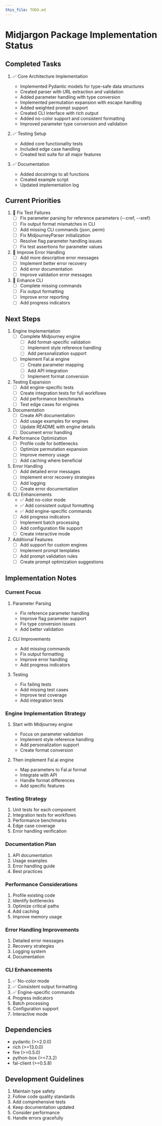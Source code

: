 ```yaml
---
this_file: TODO.md
---
```

# Midjargon Package Implementation Status

## Completed Tasks

1. ✅ Core Architecture Implementation
   - Implemented Pydantic models for type-safe data structures
   - Created parser with URL extraction and validation
   - Added parameter handling with type conversion
   - Implemented permutation expansion with escape handling
   - Added weighted prompt support
   - Created CLI interface with rich output
   - Added no-color support and consistent formatting
   - Improved parameter type conversion and validation

2. ✅ Testing Setup
   - Added core functionality tests
   - Included edge case handling
   - Created test suite for all major features

3. ✅ Documentation
   - Added docstrings to all functions
   - Created example script
   - Updated implementation log

## Current Priorities

1. 🚧 Fix Test Failures
   - [ ] Fix parameter parsing for reference parameters (--cref, --sref)
   - [ ] Fix output format mismatches in CLI
   - [ ] Add missing CLI commands (json, perm)
   - [ ] Fix MidjourneyParser initialization
   - [ ] Resolve flag parameter handling issues
   - [ ] Fix test assertions for parameter values

2. 🚧 Improve Error Handling
   - [ ] Add more descriptive error messages
   - [ ] Implement better error recovery
   - [ ] Add error documentation
   - [ ] Improve validation error messages

3. 🚧 Enhance CLI
   - [ ] Complete missing commands
   - [ ] Fix output formatting
   - [ ] Improve error reporting
   - [ ] Add progress indicators

## Next Steps

1. Engine Implementation
   - [ ] Complete Midjourney engine
     - [ ] Add format-specific validation
     - [ ] Implement style reference handling
     - [ ] Add personalization support
   - [ ] Implement Fal.ai engine
     - [ ] Create parameter mapping
     - [ ] Add API integration
     - [ ] Implement format conversion

2. Testing Expansion
   - [ ] Add engine-specific tests
   - [ ] Create integration tests for full workflows
   - [ ] Add performance benchmarks
   - [ ] Test edge cases for engines

3. Documentation
   - [ ] Create API documentation
   - [ ] Add usage examples for engines
   - [ ] Update README with engine details
   - [ ] Document error handling

4. Performance Optimization
   - [ ] Profile code for bottlenecks
   - [ ] Optimize permutation expansion
   - [ ] Improve memory usage
   - [ ] Add caching where beneficial

5. Error Handling
   - [ ] Add detailed error messages
   - [ ] Implement error recovery strategies
   - [ ] Add logging
   - [ ] Create error documentation

6. CLI Enhancements
   - ✅ Add no-color mode
   - ✅ Add consistent output formatting
   - ✅ Add engine-specific commands
   - [ ] Add progress indicators
   - [ ] Implement batch processing
   - [ ] Add configuration file support
   - [ ] Create interactive mode

7. Additional Features
   - [ ] Add support for custom engines
   - [ ] Implement prompt templates
   - [ ] Add prompt validation rules
   - [ ] Create prompt optimization suggestions

## Implementation Notes

### Current Focus
1. Parameter Parsing
   - Fix reference parameter handling
   - Improve flag parameter support
   - Fix type conversion issues
   - Add better validation

2. CLI Improvements
   - Add missing commands
   - Fix output formatting
   - Improve error handling
   - Add progress indicators

3. Testing
   - Fix failing tests
   - Add missing test cases
   - Improve test coverage
   - Add integration tests

### Engine Implementation Strategy
1. Start with Midjourney engine
   - Focus on parameter validation
   - Implement style reference handling
   - Add personalization support
   - Create format conversion

2. Then implement Fal.ai engine
   - Map parameters to Fal.ai format
   - Integrate with API
   - Handle format differences
   - Add specific features

### Testing Strategy
1. Unit tests for each component
2. Integration tests for workflows
3. Performance benchmarks
4. Edge case coverage
5. Error handling verification

### Documentation Plan
1. API documentation
2. Usage examples
3. Error handling guide
4. Best practices

### Performance Considerations
1. Profile existing code
2. Identify bottlenecks
3. Optimize critical paths
4. Add caching
5. Improve memory usage

### Error Handling Improvements
1. Detailed error messages
2. Recovery strategies
3. Logging system
4. Documentation

### CLI Enhancements
1. ✅ No-color mode
2. ✅ Consistent output formatting
3. ✅ Engine-specific commands
4. Progress indicators
5. Batch processing
6. Configuration support
7. Interactive mode

## Dependencies
- pydantic (>=2.0.0)
- rich (>=13.0.0)
- fire (>=0.5.0)
- python-box (>=7.3.2)
- fal-client (>=0.5.8)

## Development Guidelines
1. Maintain type safety
2. Follow code quality standards
3. Add comprehensive tests
4. Keep documentation updated
5. Consider performance
6. Handle errors gracefully

